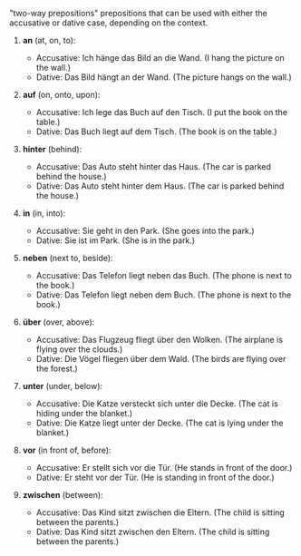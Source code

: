 "two-way prepositions"
prepositions that can be used with either the accusative or dative case, depending on the context.

1. **an** (at, on, to):
    - Accusative: Ich hänge das Bild an die Wand. (I hang the picture on the wall.)
    - Dative: Das Bild hängt an der Wand. (The picture hangs on the wall.)
2. **auf** (on, onto, upon):
    - Accusative: Ich lege das Buch auf den Tisch. (I put the book on the table.)
    - Dative: Das Buch liegt auf dem Tisch. (The book is on the table.)
3. **hinter** (behind):
    - Accusative: Das Auto steht hinter das Haus. (The car is parked behind the house.)
    - Dative: Das Auto steht hinter dem Haus. (The car is parked behind the house.)
4. **in** (in, into):
    - Accusative: Sie geht in den Park. (She goes into the park.)
    - Dative: Sie ist im Park. (She is in the park.)
5. **neben** (next to, beside):
    - Accusative: Das Telefon liegt neben das Buch. (The phone is next to the book.)
    - Dative: Das Telefon liegt neben dem Buch. (The phone is next to the book.)
6. **über** (over, above):
    - Accusative: Das Flugzeug fliegt über den Wolken. (The airplane is flying over the clouds.)
    - Dative: Die Vögel fliegen über dem Wald. (The birds are flying over the forest.)
7. **unter** (under, below):
    
    - Accusative: Die Katze versteckt sich unter die Decke. (The cat is hiding under the blanket.)
    - Dative: Die Katze liegt unter der Decke. (The cat is lying under the blanket.)
8. **vor** (in front of, before):
    
    - Accusative: Er stellt sich vor die Tür. (He stands in front of the door.)
    - Dative: Er steht vor der Tür. (He is standing in front of the door.)
9. **zwischen** (between):
    
    - Accusative: Das Kind sitzt zwischen die Eltern. (The child is sitting between the parents.)
    - Dative: Das Kind sitzt zwischen den Eltern. (The child is sitting between the parents.)